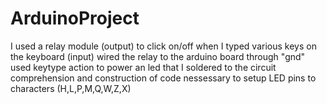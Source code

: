 # ArduinoProject
I used a relay module (output) to click on/off when I typed various keys on the keyboard (input)
wired the relay to the arduino board through "gnd"
used keytype action to power an led that I soldered to the circuit 
comprehension and construction of code nessessary to setup LED pins to characters (H,L,P,M,Q,W,Z,X)
